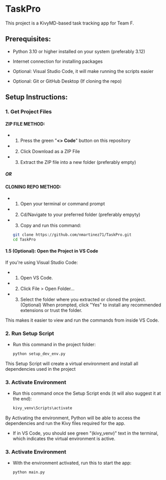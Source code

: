 # TaskPro

This project is a KivyMD-based task tracking app for Team F.

## Prerequisites:
- Python 3.10 or higher installed on your system (preferably 3.12) 
- Internet connection for installing packages

- Optional: Visual Studio Code, it will make running the scripts easier
- Optional: Git or GitHub Desktop (If cloning the repo)

## Setup Instructions:

### 1. Get Project Files

#### ZIP FILE METHOD:
- 1. Press the green "**<> Code**" button on this repository
- 2. Click Download as a ZIP File
- 3. Extract the ZIP file into a new folder (preferably empty)

##### OR

#### CLONING REPO METHOD:
- 1. Open your terminal or command prompt
- 2. Cd/Navigate to your preferred folder (preferably empyty)
- 3. Copy and run this command:
    ```bash
    git clone https://github.com/nmartinez71/TaskPro.git
    cd TaskPro

#### 1.5 (Optional): Open the Project in VS Code
If you're using Visual Studio Code:
- 1. Open VS Code.
- 2. Click File > Open Folder...
- 3. Select the folder where you extracted or cloned the project.
    (Optional) When prompted, click "Yes" to install any recommended extensions or trust the folder.

This makes it easier to view and run the commands from inside VS Code.

### 2. Run Setup Script
- Run this command in the project folder:
  ```bash
  python setup_dev_env.py

This Setup Script will create a virtual environment and install all dependencies used in the project

### 3. Activate Environment

- Run this command once the Setup Script ends (it will also suggest it at the end):
    ```bash
    kivy_venv\Scripts\activate 

By Activating the environment, Python will be able to access the dependencies and run the Kivy files required for the app.

- If in VS Code, you should see green "(kivy_venv)" text in the terminal, which indicates the virtual environment is active.

### 3. Activate Environment

- With the environment activated, run this to start the app:
    ```bash
    python main.py
